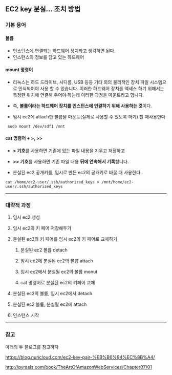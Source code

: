 ## EC2 key 분실... 조치 방법 

### 기본 용어

#### 볼륨

- 인스턴스에 연결되는 하드웨어 장치라고 생각하면 된다.
- 인스턴스의 정보를 담고 있는 하드웨어



#### mount 명령어

- 리눅스는 하드 드라이브, 시디롬, USB 등등 기타 외의 물리적인 장치 파일 시스템으로 인식되어야 사용 할 수 있습니다. 이러한 하드웨어 장치를 액세스 하기 위해서는 특정한 위치에 연결해 주어야 하는데 이러한 과정을 마운트라고 합니다.
- 즉, **볼륨이라는 하드웨어 장치를 인스턴스에 연결하기 위해 사용하는 것**이다.



- 임시 ec2에 attach한 볼륨을 마운트(실제로 사용할 수 있도록 하기) 할 때사용한다

```shell
 sudo mount /dev/sdf1 /mnt
```



#### cat 명령어 + >, >>

- **> 기호**를 사용하면 기존에 있는 파일 내용을 지우고 저장하고

- **>> 기호**를 사용하면 기존 파일 내용 **뒤에 연속해서 기록**합니다. 



- 분실된 ec2 공개키를, 임시로 만든 ec2의 공개키로 바꿀 때 사용한다.

```shell
cat /home/ec2-user/.ssh/authorized_keys > /mnt/home/ec2-user/.ssh/authorized_keys
```

---

### 대략적 과정

1. 임시 ec2 생성

2. 임시 ec2의 키 페어 저장해두기

3. 분실된 ec2의 키 페어를 임시 ec2의 키 페어로 교체하기

   1. 분실된 ec2 볼륨 detach

   2. 임시 ec2에 분실된 ec2의 볼륨 attach

   3. 임시 ec2에서 분실될 ec2의 볼륨 monut

   4. cat 명령어로 분실된 ec2의 키페어 교체



4. 분실된 ec2의 볼륨, 임시 ec2에서  detach
5. 분실된 ec2 볼륨, 분실될 ec2에 attach
6. 인스턴스 시작



----

### 참고

아래의 두 블로그를 참고하자

https://blog.nuricloud.com/ec2-key-pair-%EB%B6%84%EC%8B%A4/

http://pyrasis.com/book/TheArtOfAmazonWebServices/Chapter07/01